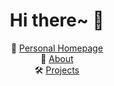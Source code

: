 <h1 align="center"> Hi there~ 👋</h1>
<div align="center">

🔗 <a href="https://zerokei.top"> Personal Homepage </a> <br/>
📢 <a href="https://zerokei.top/about"> About </a> <br/>
🛠️ <a href="https://zerokei.top/project"> Projects </a> <br/>

</div>

